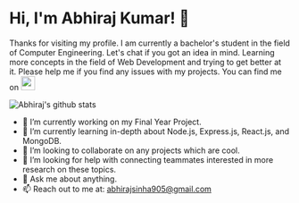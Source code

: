 
# Hi, I'm Abhiraj Kumar! 👋

Thanks for visiting my profile. I am currently a bachelor's student in the field of Computer Engineering. Let's chat if you got an idea in mind. Learning more concepts in the field of Web Development and trying to get better at it. Please help me if you find any issues with my projects. You can find me on  <a href="https://www.linkedin.com/in/abhiraj-k-41b7bb102">
    <img height="25" src="https://cdn2.iconfinder.com/data/icons/social-icon-3/512/social_style_3_in-306.png" />
</a>


![Abhiraj's github stats](https://github-readme-stats.vercel.app/api?username=abhiraj852&show_icons=true&theme=radical)


- 🔭 I’m currently working on my Final Year Project.
- 🌱 I’m currently learning in-depth about Node.js, Express.js, React.js, and MongoDB.
- 👯 I’m looking to collaborate on any projects which are cool.
- 🤔 I’m looking for help with connecting teammates interested in more research on these topics.
- 💬 Ask me about anything.
- 📫 Reach out to me at: abhirajsinha905@gmail.com
